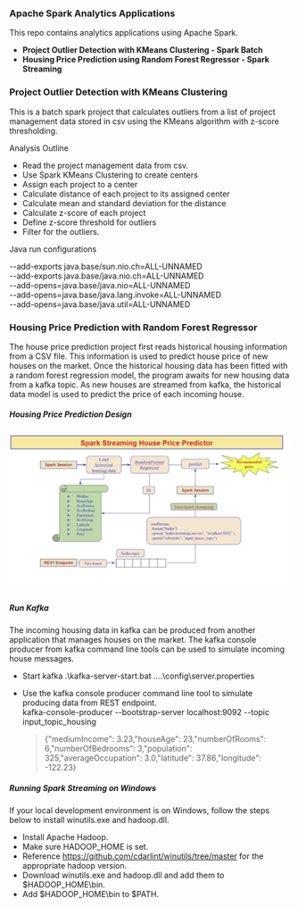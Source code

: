 ### Apache Spark Analytics Applications

This repo contains analytics applications using Apache Spark. 

* **Project Outlier Detection with KMeans Clustering - Spark Batch**
* **Housing Price Prediction using Random Forest Regressor - Spark Streaming** 

### Project Outlier Detection with KMeans Clustering

This is a batch spark project that calculates outliers from a list of project management data stored in csv using the KMeans algorithm with z-score thresholding. 

Analysis Outline 
* Read the project management data from csv.
* Use Spark KMeans Clustering to create centers
* Assign each project to a center
* Calculate distance of each project to its assigned center
* Calculate mean and standard deviation for the distance
* Calculate z-score of each project
* Define z-score threshold for outliers
* Filter for the outliers.

Java run configurations 

--add-exports java.base/sun.nio.ch=ALL-UNNAMED  
--add-exports java.base/java.nio.ch=ALL-UNNAMED  
--add-opens=java.base/java.nio=ALL-UNNAMED  
--add-opens=java.base/java.lang.invoke=ALL-UNNAMED  
--add-opens=java.base/java.util=ALL-UNNAMED  

### Housing Price Prediction with Random Forest Regressor

The house price prediction project first reads historical housing information from a CSV file. This information is used to predict house price of new houses on the market. Once the historical housing data has been fitted with a random forest regression model, the program awaits for new housing data from a kafka topic. As new houses are streamed from kafka, the historical data model is used to predict the price of each incoming house. 

##### Housing Price Prediction Design
![Alt text](HousingPricePredictorDesign.jpg?raw=true "Architectural Design")


##### Run Kafka

The incoming housing data in kafka can be produced from another application that manages houses on the market. The kafka console producer from kafka command line tools can be used to simulate incoming house messages. 

* Start kafka 
	.\kafka-server-start.bat ..\..\config\server.properties
	
* Use the kafka console producer command line tool to simulate producing data from REST endpoint.    
	kafka-console-producer --bootstrap-server localhost:9092 --topic input_topic_housing  
	
	>{"mediumIncome": 3.23,"houseAge": 23,"numberOfRooms": 6,"numberOfBedrooms": 3,"population": 325,"averageOccupation": 3.0,"latitude": 37.86,"longitude": -122.23}



##### Running Spark Streaming on Windows  

If your local development environment is on Windows, follow the steps below to install winutils.exe and hadoop.dll.

* Install Apache Hadoop.
* Make sure HADOOP_HOME is set.
* Reference https://github.com/cdarlint/winutils/tree/master for the appropriate hadoop version. 
* Download winutils.exe and hadoop.dll and add them to $HADOOP_HOME\bin.
* Add $HADOOP_HOME\bin to $PATH. 


